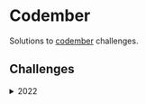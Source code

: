 # Codember

Solutions to [codember](https://codember.dev/) challenges.

## Challenges

<details>

<summary>2022</summary>

| Challenge | Name                                      | Solution                                       |
|:---------:|:-----------------------------------------:|:----------------------------------------------:|
| 1         | Fix twitter                               | [Challenge 1](./2022/challenge1/challenge1.js) |
| 2         | Catch those cybercriminals!               | [Challenge 2](./2022/challenge2/challenge2.js) |
| 3         | Zebra of colors                           | [Challenge 3](./2022/challenge3/challenge3.js) |
| 4         | Dude, I lost my password                  | [Challenge 4](./2022/challenge4/challenge4.js) |
| 5         | Battle Royale of libraries and frameworks | [Challenge 5](./2022/challenge5/challenge5.js) |

</details>


